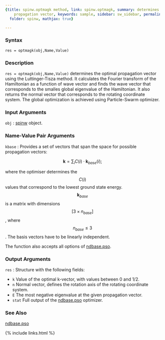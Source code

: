 ```yaml
---
{title: spinw.optmagk method, link: spinw.optmagk, summary: determines the magnetic
    propagation vector, keywords: sample, sidebar: sw_sidebar, permalink: spinw_optmagk,
  folder: spinw, mathjax: true}

---
```

  
### Syntax
  
`res = optmagk(obj,Name,Value)`
  
### Description
  
`res = optmagk(obj,Name,Value)` determines the optimal propagation vector
using the Luttinger-Tisza method. It calculates the Fourier transform of
the Hamiltonian as a function of wave vector and finds the wave vector
that corresponds to the smalles global eigenvalue of the Hamiltonian. It
also returns the normal vector that corresponds to the rotating
coordinate system. The global optimization is achieved using
Particle-Swarm optimizer.
  
### Input Arguments
  
`obj`
: [spinw](spinw) object.
  
### Name-Value Pair Arguments
 
`kbase`
: Provides a set of vectors that span the space for possible propagation
  vectors:
 
  $$ \mathbf{k} = \sum_i C(i)\cdot \mathbf{k}_{base}(i);$$
 
  where the optimiser determines the $$C(i)$$ values that correspond
     to the lowest ground state energy. $$\mathbf{k}_{base}$$ is a
     matrix with dimensions $$[3\times n_{base}]$$, where $$n_{base}\leq 3$$. The basis
     vectors have to be linearly independent.
  
The function also accepts all options of [ndbase.pso](ndbase_pso).
  
### Output Arguments
  
`res`
: Structure with the following fields:
  * `k`       Value of the optimal k-vector, with values between 0
                      and 1/2.
  * `n`       Normal vector, defines the rotation axis of the
                      rotating coordinate system.
  * `E`       The most negative eigenvalue at the given propagation
                      vector.
  * `stat`    Full output of the [ndbase.pso](ndbase_pso) optimizer.
  
### See Also
  
[ndbase.pso](ndbase_pso)
 

{% include links.html %}
